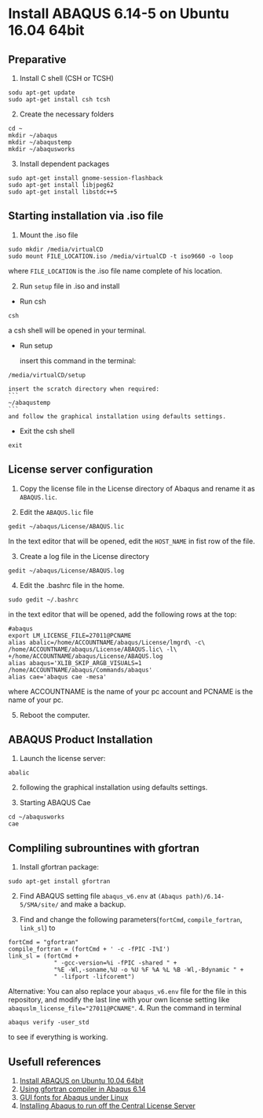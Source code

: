 # Install ABAQUS 6.14-5 on Ubuntu 16.04 64bit

## Preparative

1. Install C shell (CSH or TCSH)
```
sodu apt-get update
sudo apt-get install csh tcsh
```

2. Create the necessary folders
```
cd ~
mkdir ~/abaqus
mkdir ~/abaqustemp
mkdir ~/abaqusworks
```
3. Install dependent packages
```
sudo apt-get install gnome-session-flashback
sudo apt-get install libjpeg62
sudo apt-get install libstdc++5
```

## Starting installation via .iso file
1. Mount the .iso file
```
sudo mkdir /media/virtualCD
sudo mount FILE_LOCATION.iso /media/virtualCD -t iso9660 -o loop
```
where `FILE_LOCATION` is the .iso file name complete of his location.

2. Run `setup` file in .iso and install

  * Run csh
  ```
  csh
  ```
  a csh shell will be opened in your terminal.

  * Run setup

    insert this command in the terminal:
```
/media/virtualCD/setup
```
    insert the scratch directory when required:
    ```
    ~/abaqustemp
    ```
    and follow the graphical installation using defaults settings.

  * Exit the csh shell
  ```
  exit
  ```

## License server configuration

1.  Copy the license file in the License directory of Abaqus and rename it as `ABAQUS.lic`.

2.  Edit the `ABAQUS.lic` file
```
gedit ~/abaqus/License/ABAQUS.lic
```
In the text editor that will be opened, edit the `HOST_NAME` in fist row of the file.

3. Create a log file in the License directory
```
gedit ~/abaqus/License/ABAQUS.log
```

4. Edit the .bashrc file in the home.
```
sudo gedit ~/.bashrc
```
in the text editor that will be opened, add the following rows at the top:
```
#abaqus
export LM_LICENSE_FILE=27011@PCNAME
alias abalic=/home/ACCOUNTNAME/abaqus/License/lmgrd\ -c\ /home/ACCOUNTNAME/abaqus/License/ABAQUS.lic\ -l\ +/home/ACCOUNTNAME/abaqus/License/ABAQUS.log
alias abaqus='XLIB_SKIP_ARGB_VISUALS=1 /home/ACCOUNTNAME/abaqus/Commands/abaqus'
alias cae='abaqus cae -mesa'
```
where ACCOUNTNAME is the name of your pc account and PCNAME is the name of your pc.

5. Reboot the computer.

## ABAQUS Product Installation

1. Launch the license server:
```
abalic
```

2. following the graphical installation using defaults settings.

3. Starting ABAQUS Cae
```
cd ~/abaqusworks
cae
```

## Compliling subrountines with gfortran

1. Install gfortran package:
```
sudo apt-get install gfortran
```

2. Find ABAQUS setting file `abaqus_v6.env` at `(Abaqus path)/6.14-5/SMA/site/` and make a backup.

3. Find and change the following parameters(`fortCmd`, `compile_fortran`, `link_sl`) to
```
fortCmd = "gfortran"
compile_fortran = (fortCmd + ' -c -fPIC -I%I')
link_sl = (fortCmd +
	         " -gcc-version=%i -fPIC -shared " +
	         "%E -Wl,-soname,%U -o %U %F %A %L %B -Wl,-Bdynamic " +
	         " -lifport -lifcoremt")
```
Alternative:
You can also replace your `abaqus_v6.env` file for the file in this repository, and modify the last line with your own license setting like `abaquslm_license_file="27011@PCNAME"`.
4. Run the command in terminal
```
abaqus verify -user_std
```
to see if everything is working.

## Usefull references
1. [Install ABAQUS on Ubuntu 10.04 64bit](https://sites.google.com/site/abaqus2010/help_0)
2. [Using gfortran compiler in Abaqus 6.14](http://www.eng-tips.com/viewthread.cfm?qid=381690)
3. [GUI fonts for Abaqus under Linux](https://polymerfem.com/showthread.php?4906-GUI-fonts-for-Abaqus-under-Linux)
4. [Installing Abaqus to run off the Central License Server
](http://kb.mit.edu/confluence/display/istcontrib/Installing+Abaqus+to+run+off+the+Central+License+Server)
